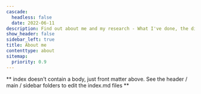 ```yaml
---
cascade:
  headless: false
  date: 2022-06-11
description: Find out about me and my research - What I've done, the different projects I've been involved in, and what I'm working on now.
show_header: false
sidebar_left: true
title: About me
contenttype: about
sitemap:
  priority: 0.9
---
```


** index doesn't contain a body, just front matter above.
See the header / main / sidebar folders to edit the index.md files **
